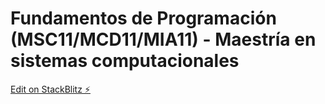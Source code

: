 # Fundamentos de Programación (MSC11/MCD11/MIA11) - Maestría en sistemas computacionales

[Edit on StackBlitz ⚡️](https://stackblitz.com/edit/js-xcf5sw)